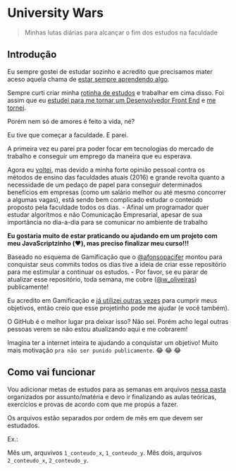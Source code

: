 # University Wars

> Minhas lutas diárias para alcançar o fim dos estudos na faculdade

## Introdução

Eu sempre gostei de estudar sozinho e acredito que precisamos mater aceso aquela chama de [estar sempre aprendendo algo](https://woliveiras.com.br/posts/Por-que-voce-desistiu-de-ser-Cientista/).

Sempre curti criar minha [rotinha de estudos](https://woliveiras.com.br/posts/como-alcancar-objetivos-rapidamente-nos-estudos/) e trabalhar em cima disso. Foi assim que eu [estudei para me tornar um Desenvolvedor Front End](https://woliveiras.com.br/posts/guia-de-estudos-desenvolvedor-front-end-iniciante/) e [me tornei](https://woliveiras.com.br/posts/um-ano-como-desenvolvedor-front-end/).

Porém nem só de amores é feito a vida, né?

Eu tive que começar a faculdade. E parei.

A primeira vez eu parei pra poder focar em tecnologias do mercado de trabalho e conseguir um emprego da maneira que eu esperava.

Agora eu [voltei](https://woliveiras.com.br/posts/Comecei-a-faculdade-de-informatica-e-agora/), mas devido a minha forte opinião pessoal contra os métodos de ensino das faculdades atuais (2016) e grande revolta quanto a necessidade de um pedaço de papel para conseguir determinados benefícios em empresas (como um salário melhor ou até mesmo concorrer a algumas vagas), está sendo bem complicado estudar o conteúdo proposto pela faculdade todos os dias. - Afinal um programador quer estudar algorítmos e não Comunicação Empresarial, apesar de sua importância no dia-a-dia para se comunicar no ambiente de trabalho

**Eu gostaria muito de estar praticando ou ajudando em um projeto com meu JavaScriptzinho (:heart:), mas preciso finalizar meu curso!!!**

Baseado no esquema de Gamificação que o [@afonsopacifer](https://github.com/afonsopacifer) montou para conquistar seus commits todos os dias tive a ideia de criar esse repositório para me estimular a continuar os estudos. - Por favor, se eu parar de atualizar esse repositório, toda semana, me cobre ([@w_oliveiras](https://twitter.com/w_oliveiras)) publicamente!

Eu acredito em Gamificação e [já utilizei outras vezes](https://woliveiras.com.br/posts/Aumente-sua-produtividade-e-da-sua-equipe-com-gamificacao/) para cumprir meus objetivos, então creio que esse projetinho pode me ajudar (e você também).

O GitHub é o melhor lugar pra deixar isso? Não sei. Porém acho legal outras pessoas verem se não estou atualizando aqui e me cobrarem!

Imagina ter a internet inteira te ajudando a conquistar um objetivo! Muito mais motivação `pra não ser punido publicamente`. :joy: :joy: :joy:

## Como vai funcionar

Vou adicionar metas de estudos para as semanas em arquivos [nessa pasta](/contents) organizados por assunto/matéria e devo ir finalizando as aulas teóricas, exercícios e provas de acordo com que me propús a fazer.

Os arquivos estão separados por ordem de mês em que devem ser estudados.

Ex.:

Mês um, arquvivos `1_conteudo_x`, `1_conteudo_y`.
Mês dois, arquivos `2_conteudo_x`, `2_conteudo_y`.
